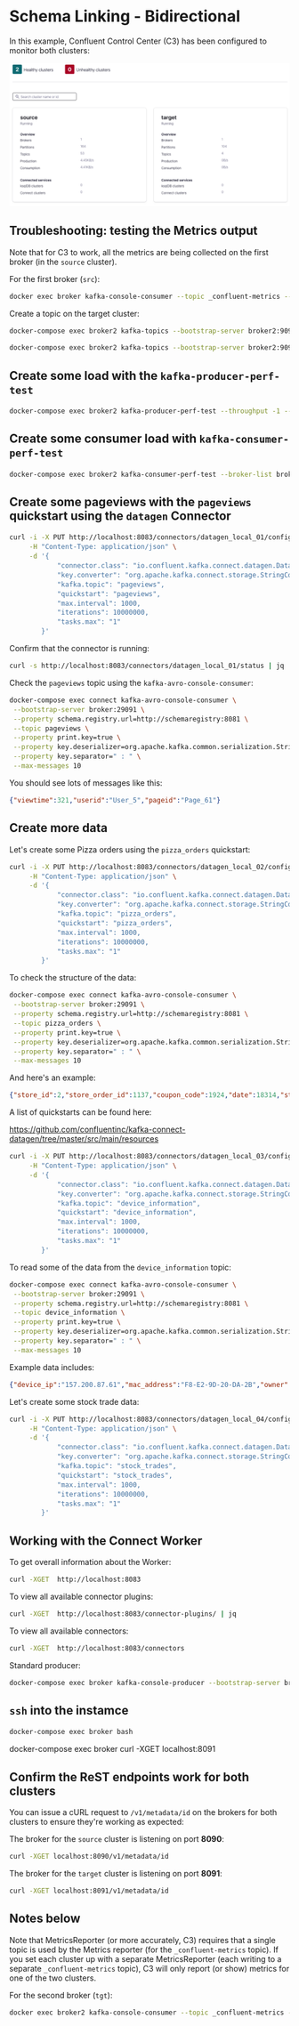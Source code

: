# Schema Linking - Bidirectional

In this example, Confluent Control Center (C3) has been configured to monitor both clusters:

![Dedicated Cluster](img/c3-2clusters.png)

## Troubleshooting: testing the Metrics output

Note that for C3 to work, all the metrics are being collected on the first broker (in the `source` cluster).

For the first broker (`src`):

```bash
docker exec broker kafka-console-consumer --topic _confluent-metrics --bootstrap-server broker:9091 --formatter io.confluent.metrics.reporter.ConfluentMetricsFormatter
```

Create a topic on the target cluster:

```bash
docker-compose exec broker2 kafka-topics --bootstrap-server broker2:9092 --topic cluster-link-topic --replication-factor 1 --partitions 1 --create --config min.insync.replicas=1
```

```bash
docker-compose exec broker2 kafka-topics --bootstrap-server broker2:9092 --topic product --create --partitions 1 --replication-factor 1
```

## Create some load with the `kafka-producer-perf-test`

```bash
docker-compose exec broker2 kafka-producer-perf-test --throughput -1 --num-records 1000000 --topic product --record-size 1000 --producer-props bootstrap.servers=broker2:29092 acks=all
```

## Create some consumer load with `kafka-consumer-perf-test`

```bash
docker-compose exec broker2 kafka-consumer-perf-test --broker-list broker2:9092 --topic product --messages 10000000 --print-metrics
```

## Create some pageviews with the `pageviews` quickstart using the `datagen` Connector

```bash
curl -i -X PUT http://localhost:8083/connectors/datagen_local_01/config \
     -H "Content-Type: application/json" \
     -d '{
            "connector.class": "io.confluent.kafka.connect.datagen.DatagenConnector",
            "key.converter": "org.apache.kafka.connect.storage.StringConverter",
            "kafka.topic": "pageviews",
            "quickstart": "pageviews",
            "max.interval": 1000,
            "iterations": 10000000,
            "tasks.max": "1"
        }'
```

Confirm that the connector is running:

```bash
curl -s http://localhost:8083/connectors/datagen_local_01/status | jq
```

Check the `pageviews` topic using the `kafka-avro-console-consumer`:

```bash
docker-compose exec connect kafka-avro-console-consumer \
 --bootstrap-server broker:29091 \
 --property schema.registry.url=http://schemaregistry:8081 \
 --topic pageviews \
 --property print.key=true \
 --property key.deserializer=org.apache.kafka.common.serialization.StringDeserializer \
 --property key.separator=" : " \
 --max-messages 10
```

You should see lots of messages like this:

```json
{"viewtime":321,"userid":"User_5","pageid":"Page_61"}
```

## Create more data

Let's create some Pizza orders using the `pizza_orders` quickstart:

```bash
curl -i -X PUT http://localhost:8083/connectors/datagen_local_02/config \
     -H "Content-Type: application/json" \
     -d '{
            "connector.class": "io.confluent.kafka.connect.datagen.DatagenConnector",
            "key.converter": "org.apache.kafka.connect.storage.StringConverter",
            "kafka.topic": "pizza_orders",
            "quickstart": "pizza_orders",
            "max.interval": 1000,
            "iterations": 10000000,
            "tasks.max": "1"
        }'
```

To check the structure of the data:

```bash
docker-compose exec connect kafka-avro-console-consumer \
 --bootstrap-server broker:29091 \
 --property schema.registry.url=http://schemaregistry:8081 \
 --topic pizza_orders \
 --property print.key=true \
 --property key.deserializer=org.apache.kafka.common.serialization.StringDeserializer \
 --property key.separator=" : " \
 --max-messages 10
```

And here's an example:

```json
{"store_id":2,"store_order_id":1137,"coupon_code":1924,"date":18314,"status":"accepted","order_lines":[{"product_id":69,"category":"salad","quantity":3,"unit_price":17.07,"net_price":51.21},{"product_id":4,"category":"wings","quantity":4,"unit_price":3.52,"net_price":14.08}]}
```

A list of quickstarts can be found here:

<https://github.com/confluentinc/kafka-connect-datagen/tree/master/src/main/resources>

```bash
curl -i -X PUT http://localhost:8083/connectors/datagen_local_03/config \
     -H "Content-Type: application/json" \
     -d '{
            "connector.class": "io.confluent.kafka.connect.datagen.DatagenConnector",
            "key.converter": "org.apache.kafka.connect.storage.StringConverter",
            "kafka.topic": "device_information",
            "quickstart": "device_information",
            "max.interval": 1000,
            "iterations": 10000000,
            "tasks.max": "1"
        }'
```

To read some of the data from the `device_information` topic:

```bash
docker-compose exec connect kafka-avro-console-consumer \
 --bootstrap-server broker:29091 \
 --property schema.registry.url=http://schemaregistry:8081 \
 --topic device_information \
 --property print.key=true \
 --property key.deserializer=org.apache.kafka.common.serialization.StringDeserializer \
 --property key.separator=" : " \
 --max-messages 10
```

Example data includes:

```json
{"device_ip":"157.200.87.61","mac_address":"F8-E2-9D-20-DA-2B","owner":"Cyril Yellowlea"}
```

Let's create some stock trade data:

```bash
curl -i -X PUT http://localhost:8083/connectors/datagen_local_04/config \
     -H "Content-Type: application/json" \
     -d '{
            "connector.class": "io.confluent.kafka.connect.datagen.DatagenConnector",
            "key.converter": "org.apache.kafka.connect.storage.StringConverter",
            "kafka.topic": "stock_trades",
            "quickstart": "stock_trades",
            "max.interval": 1000,
            "iterations": 10000000,
            "tasks.max": "1"
        }'
```

## Working with the Connect Worker

To get overall information about the Worker:

```bash
curl -XGET  http://localhost:8083
```

To view all available connector plugins:

```bash
curl -XGET  http://localhost:8083/connector-plugins/ | jq
```

To view all available connectors:

```bash
curl -XGET  http://localhost:8083/connectors
```


Standard producer:

```bash
docker-compose exec broker kafka-console-producer --bootstrap-server broker:29091 --topic cluster-link-topic
```

## `ssh` into the instamce

```bash
docker-compose exec broker bash
```

docker-compose exec broker curl -XGET localhost:8091

## Confirm the ReST endpoints work for both clusters

You can issue a cURL request to `/v1/metadata/id` on the brokers for both clusters to ensure they're working as expected:

The broker for the `source` cluster is listening on port **8090**:

```bash
curl -XGET localhost:8090/v1/metadata/id
```

The broker for the `target` cluster is listening on port **8091**:

```bash
curl -XGET localhost:8091/v1/metadata/id
```

## Notes below

Note that MetricsReporter (or more accurately, C3) requires that a single topic is used by the Metrics reporter (for the `_confluent-metrics` topic).  If you set each cluster up with a separate MetricsReporter (each writing to a separate `_confluent-metrics` topic), C3 will only report (or show) metrics for one of the two clusters.

For the second broker (`tgt`):

```bash
docker exec broker2 kafka-console-consumer --topic _confluent-metrics --bootstrap-server broker2:9092 --formatter io.confluent.metrics.reporter.ConfluentMetricsFormatter
```
